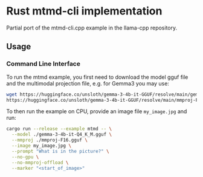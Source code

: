 # Rust mtmd-cli implementation

Partial port of the mtmd-cli.cpp example in the llama-cpp repository.

## Usage

### Command Line Interface

To run the mtmd example, you first need to download the model gguf file and the multimodal projection file, e.g. for Gemma3 you may use:

```sh
wget https://huggingface.co/unsloth/gemma-3-4b-it-GGUF/resolve/main/gemma-3-4b-it-Q4_K_M.gguf \
https://huggingface.co/unsloth/gemma-3-4b-it-GGUF/resolve/main/mmproj-F16.gguf
```

To then run the example on CPU, provide an image file `my_image.jpg` and run:

```sh
cargo run --release --example mtmd -- \
  --model ./gemma-3-4b-it-Q4_K_M.gguf \
  --mmproj ./mmproj-F16.gguf \
  --image my_image.jpg \
  --prompt "What is in the picture?" \
  --no-gpu \
  --no-mmproj-offload \
  --marker "<start_of_image>"
```
